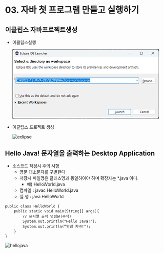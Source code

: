 # 03. 자바 첫 프로그램 만들고 실행하기

## 이클립스 자바프로젝트생성

 * 이클립스실행
 
   ![자바프로그램기본구조1](./image/자바프로그램기본구조1.png)

 * 이클립스 프로젝트 생성

   ![eclipse](./img/eclipse.png)


##  Hello Java! 문자열을 출력하는 Desktop Application
 * 소스코드 작성시 주의 사항
   + 영문 대소문자를 구별한다
   + 저장시 파일명은 클래스명과 동일하여야 하며 확장자는 *.java 이다.
     - 예) HelloWorld.java
   + 컴파일 : javac HelloWorld.java
   + 실 행 : java HelloWorld


```
public class HelloWorld {
	public static void main(String[] args){
 		// 문자열 출력 명령문(주석)
 		System.out.println("Hello Java!");
 		System.out.println(“안녕 자바!");
	}
}
```

![hellojava](./img/hello.png)





